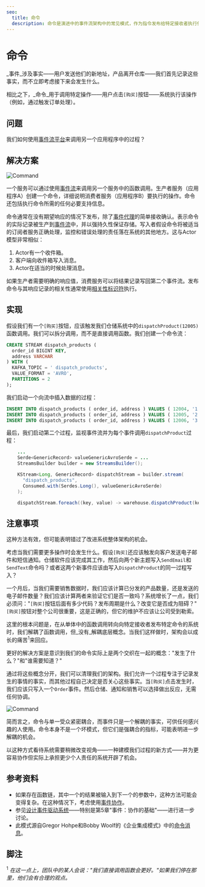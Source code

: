 ```yaml
---
seo:
  title: 命令
  description: 命令是演进中的事件流架构中的常见模式，作为指令发布给特定接收者执行任务。命令可能表明进一步解耦和职责分离的机会。
---
```


# 命令

_事件_涉及事实——用户发送他们的新地址，产品离开仓库——我们首先记录这些事实，而不立即考虑接下来会发生什么。

相比之下，_命令_用于调用特定操作——用户点击`[购买]`按钮——系统执行该操作（例如，通过触发订单处理）。

## 问题

我们如何使用[事件流平台](../event-stream/event-streaming-platform.md)来调用另一个应用程序中的过程？

## 解决方案
![Command](../img/command-event1.svg)

一个服务可以通过使用[事件流](../event-stream/event-stream.md)来调用另一个服务中的函数调用。生产者服务（应用程序A）创建一个命令，详细说明消费者服务（应用程序B）要执行的操作。命令还包括执行命令所需的任何必要支持信息。

命令通常在没有期望响应的情况下发布，除了[事件代理](../event-stream/event-broker.md)的简单接收确认。表示命令的实际记录被生产到[事件流](../event-stream/event-stream.md)中，并以强持久性保证存储。写入者假设命令将被适当的订阅者服务正确处理，监控和错误处理的责任落在系统的其他地方。这与Actor模型非常相似：

1. Actor有一个收件箱。
2. 客户端向收件箱写入消息。
3. Actor在适当的时候处理消息。

如果生产者需要明确的响应值，消费服务可以将结果记录写回第二个事件流。发布命令与其响应记录的相关性通常使用[相关性标识符](../event/correlation-identifier.md)执行。

## 实现

假设我们有一个`[购买]`按钮，应该触发我们仓储系统中的`dispatchProduct(12005)`函数调用。我们可以拆分调用，而不是直接调用函数。我们创建一个命令流：

```sql
CREATE STREAM dispatch_products (
  order_id BIGINT KEY,
  address VARCHAR
) WITH (
  KAFKA_TOPIC = ' dispatch_products',
  VALUE_FORMAT = 'AVRO',
  PARTITIONS = 2
);
```

我们启动一个向流中插入数据的过程：

```sql
INSERT INTO dispatch_products ( order_id, address ) VALUES ( 12004, '1 Streetford Road' );
INSERT INTO dispatch_products ( order_id, address ) VALUES ( 12005, '2 Roadford Avenue' );
INSERT INTO dispatch_products ( order_id, address ) VALUES ( 12006, '3 Avenue Fordstreet' );
```

最后，我们启动第二个过程，监视事件流并为每个事件调用`dispatchProduct`过程：

```java
    ...
    Serde<GenericRecord> valueGenericAvroSerde = ...
    StreamsBuilder builder = new StreamsBuilder();

    KStream<Long, GenericRecord> dispatchStream = builder.stream(
      "dispatch_products",
      Consumed.with(Serdes.Long(), valueGenericAvroSerde)
    );

    dispatchStream.foreach((key, value) -> warehouse.dispatchProduct(key, value));
```

## 注意事项

这种方法有效，但可能表明错过了改进系统整体架构的机会。

考虑当我们需要更多操作时会发生什么。假设`[购买]`还应该触发向客户发送电子邮件和短信通知。仓储软件应该完成其工作，然后向两个新主题写入`SendEmail`和`SendText`命令吗？或者这两个新事件应该由写入`DispatchProduct`的同一过程写入？

一个月后，当我们需要销售数据时，我们应该计算已分发的产品数量，还是发送的电子邮件数量？我们应该计算两者来验证它们是否一致吗？系统增长了一点，我们必须问："`[购买]`按钮后面有多少代码？发布周期是什么？改变它是否成为阻碍？"`[购买]`按钮对整个公司很重要，这是正确的，但它的维护不应该让公司受到勒索。

这里的根本问题是，在从单体中的函数调用转向向特定接收者发布特定命令的系统时，我们解耦了函数调用，但_没有_解耦底层概念。当我们这样做时，架构会以成长的痛苦<sup>1</sup>来回应。

更好的解决方案是意识到我们的命令实际上是两个交织在一起的概念："发生了什么？"和"谁需要知道？"

通过将这些概念分开，我们可以清理我们的架构。我们允许一个过程专注于记录发生的事情的事实，而其他过程自己决定是否关心这些事实。当`[购买]`点击发生时，我们应该只写入一个`Order`事件。然后仓储、通知和销售可以选择做出反应，无需任何协调。

![Command](../img/command-event2.svg)

简而言之，命令与单一受众紧密耦合，而事件只是一个解耦的事实，可供任何感兴趣的人使用。命令本身不是一个坏模式，但它们是强耦合的指标，可能表明进一步解耦的机会。

以这种方式看待系统需要稍微改变视角——一种建模我们过程的新方式——并为更容易协作但实际上承担更少个人责任的系统开辟了机会。

## 参考资料

* 如果存在函数链，其中一个的结果被输入到下一个的参数中，这种方法可能会变得复杂。在这种情况下，考虑使用[事件协作](../compositional-patterns/event-collaboration.md)。
* 参见[设计事件驱动系统](https://www.confluent.io/designing-event-driven-systems/)——特别是第5章"事件：协作的基础"——进行进一步讨论。
* 此模式源自Gregor Hohpe和Bobby Woolf的《企业集成模式》中的[命令消息](https://www.enterpriseintegrationpatterns.com/patterns/messaging/CommandMessage.html)。

## 脚注

<sup>1</sup> _在这一点上，团队中的某人会说："我们直接调用函数会更好。"如果我们停在那里，他们会有合理的观点。_
